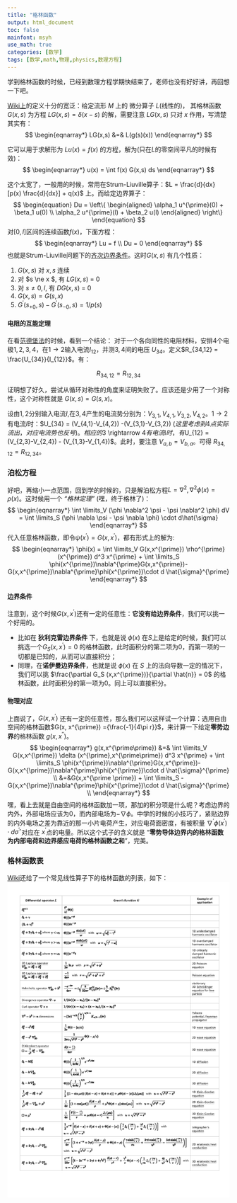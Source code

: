```yaml
---
title: "格林函数"
output: html_document
toc: false
mainfont: msyh
use_math: true
categories: [数学]
tags: [数学,math,物理,physics,数理方程]
---
```

<meta http-equiv='Content-Type' content='text/html; charset=utf-8' />

学到格林函数的时候，已经到数理方程学期快结束了，老师也没有好好讲，再回想一下吧。

[Wiki上](https://zh.wikipedia.org/wiki/%E6%A0%BC%E6%9E%97%E5%87%BD%E6%95%B8)的定义十分的宽泛：给定流形 $M$ 上的 微分算子 $L$(线性的)， 其格林函数 $G(x,s)$ 为方程 $LG(x, s) = \delta (x-s)$ 的解，需要注意 $LG(x,s)$ 只对 $x$ 作用，写清楚其实有：
$$
\begin{eqnarray*}
LG(x,s) &=& L(g(s)(x))
\end{eqnarray*}
$$

它可以用于求解形为 $Lu(x) = f(x)$ 的方程，解为(只在$L$的零空间平凡的时候有效)：
$$
\begin{eqnarray*}
u(x) = \int f(x) G(x,s) ds
\end{eqnarray*}
$$

这个太宽了，一般用的时候，常用在Strum-Liuville算子：$L = \frac{d}{dx} [p(x) \frac{d}{dx}] + q(x)$ 上。而给定边界算子：
$$
\begin{equation}
Du = \left\{
\begin{aligned}
 \alpha_1 u^{\prime}(0) + \beta_1 u(0) \\
 \alpha_2 u^{\prime}(l) + \beta_2 u(l)
\end{aligned}
\right\}
\end{equation}
$$
对$[0,l]$区间的连续函数$f(x)$，下面方程：
$$
\begin{eqnarray*}
Lu = f \\
Du = 0
\end{eqnarray*}
$$
也就是Strum-Liuville问题下的[齐次边界条件](敛散性.md#齐次边界条件)。这时$G(x,s)$ 有几个性质：

1. $G(x, s )$ 对 $x,s$ 连续
2. 对 $s \ne x $, 有 $LG(x,s)$ = 0
3. 对 $s \ne 0,l$, 有 $DG(x,s)$ = 0
4. $G(x,s ) = G(s,x)$
5. $G^{\prime} (s_{+0},s)-G^{\prime}(s_{-0},s) = 1/p(s)$

#### 电阻的互能定理

在看[范德堡法](https://zh.wikipedia.org/wiki/%E8%8C%83%E5%BE%B7%E5%A0%A1%E6%B3%95)的时候，看到一个结论：
对于一个各向同性的电阻材料，安排4个电极$1,2,3,4$，在$1 \rightarrow 2$输入电流$I_{12}$，并测$3,4$间的电压 $U_{34}$。定义$R_{34,12} = \frac{U_{34}}{I_{12}}$。有：

$$
R_{34,12} = R_{12,34}
$$

证明想了好久，尝试从循环对称性的角度来证明失败了。应该还是少用了一个对称性，这个对称性就是 $G(x,s ) = G(s,x)$。

设由$1,2$分别输入电流$I$,在$3,4$产生的电流势分别为：$V_{3,1},V_{4,1}, V_{3,2}, V_{4,2}$。$1 \rightarrow 2$有电流$I$时：$U_{34} = (V_{4,1}-V_{4,2}) -(V_{3,1}-V_{3,2}) $(这里考虑到$4$点实际流出，对应电流势也反号)。相应的$3 \rightarrow 4$有电流$I$时，有$U_{12} = (V_{2,3}-V_{2,4}) - (V_{1,3}-V_{1,4})$。此时，要注意 $V_{a,b} = V_{b,a}$。可得 $R_{34,12} = R_{12,34}$。

### 泊松方程

好吧，再缩小一点范围，回到学的时候的，只是解泊松方程$L = \nabla^2, \nabla^2 \phi(x) = \rho(x)$。这时候用一个 *“格林定理”* (嘿，终于格林了)：
$$
\begin{eqnarray*}
\int \limits_V (\phi \nabla^2 \psi - \psi \nabla^2 \phi) dV = \int \limits_S (\phi \nabla \psi - \psi \nabla \phi) \cdot d\hat{\sigma}
\end{eqnarray*}
$$
代入任意格林函数，即令$\psi(x^{\prime}) = G(x,x^{\prime})$，都有形式上的解为:
$$
\begin{eqnarray*}
\phi(x) =
\int \limits_V G(x,x^{\prime}) \rho^{\prime} (x^{\prime}) d^3 x^{\prime} +
\int \limits_S \phi(x^{\prime})\nabla^{\prime}G(x,x^{\prime})- G(x,x^{\prime})\nabla^{\prime}\phi(x^{\prime})\cdot d \hat{\sigma}^{\prime}
\end{eqnarray*}
$$

#### 边界条件

注意到，这个时候$G(x,x^{\prime})$还有一定的任意性：**它没有给边界条件**，我们可以挑一个好用的。

* 比如在 **狄利克雷边界条件** 下，也就是说 $\phi(x)$ 在$S$上是给定的时候，我们可以挑选一个$G_S (x,x^{\prime}) = 0$ 的格林函数，此时面积分的第二项为$0$，而第一项的一切都是已知的，从而可以直接积分；
* 同理，在**诺伊曼边界条件**，也就是说 $\phi(x)$ 在 $S$ 上的法向导数一定的情况下，我们可以挑 $\frac{\partial G_S (x,x^{\prime})}{\partial \hat{n}} = 0$ 的格林函数，此时面积分的第一项为$0$。同上可以直接积分。

#### 物理对应

上面说了，$G(x,x^{\prime})$ 还有一定的任意性，那么我们可以这样试一个计算：选用自由空间的格林函数$G(x, x^{\prime}) ={\frac{-1}{4\pi r}}$，来计算一下给定**零势边界**的格林函数 $g(x,x^{\prime \prime})$。
$$
\begin{eqnarray*}
g(x,x^{\prime\prime}) &=& \int \limits_V G(x,x^{\prime}) \delta (x^{\prime},x^{\prime\prime}) d^3 x^{\prime} +
\int \limits_S \phi(x^{\prime})\nabla^{\prime}G(x,x^{\prime})- G(x,x^{\prime})\nabla^{\prime}\phi(x^{\prime})\cdot d \hat{\sigma}^{\prime} \\
&=&G(x,x^{\prime \prime}) + \int \limits_S - G(x,x^{\prime})\nabla^{\prime}\phi(x^{\prime})\cdot d \hat{\sigma}^{\prime} \\
\end{eqnarray*}
$$
嘿，看上去就是自由空间的格林函数加一项，那加的积分项是什么呢？考虑边界的内外，外部电场应该为$0$，而内部电场为$-\nabla \phi$。中学的时候的小技巧了，紧贴边界的内外电场之差为靠近的那一小片电荷产生，对应电荷面密度，有被积量 $\nabla^{\prime}\phi(x^{\prime})\cdot d \hat{\sigma}^{\prime}$ 对应在 $x^{\prime}$点的电量。所以这个式子的含义就是 “**零势导体边界内的格林函数为内部电荷和边界感应电荷的格林函数之和**”，完美。

### 格林函数表

[Wiki](https://en.wikipedia.org/wiki/Green%27s_function#Table_of_Green's_functions)还给了一个常见线性算子下的格林函数的列表，如下：
![格林函数列表](./img/1683180460.png)
